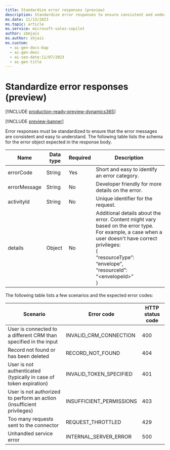 ```yaml
---
title: Standardize error responses (preview)
description: Standardize error responses to ensure consistent and understandable messages.
ms.date: 11/13/2023
ms.topic: article
ms.service: microsoft-sales-copilot
author: sbmjais
ms.author: shjais
ms.custom:
  - ai-gen-docs-bap
  - ai-gen-desc
  - ai-seo-date:11/07/2023
  - ai-gen-title
---
```


# Standardize error responses (preview)

[!INCLUDE [production-ready-preview-dynamics365](includes/production-ready-preview-dynamics365.md)]

[!INCLUDE [preview-banner](includes/preview-banner.md)]

Error responses must be standardized to ensure that the error messages are consistent and easy to understand. The following table lists the schema for the error object expected in the response body.

|Name|Data type|Required|Description|
|----|---------|--------|-----------|
|errorCode|String|Yes|Short and easy to identify an error category.|
|errorMessage|String|No|Developer friendly for more details on the error.|
|activityId|String|No|Unique identifier for the request.|
|details|Object|No|Additional details about the error. Content might vary based on the error type.<br>For example, a case when a user doesn't have correct privileges: <br>{<br>“resourceType”: “envelope”,<br>“resourceId”: “&lt;envelopeId&gt;”<br>}|

The following table lists a few scenarios and the expected error codes:

|Scenario|Error code|HTTP status code|
|--------|----------|----------------|
|User is connected to a different CRM than specified in the input|INVALID_CRM_CONNECTION|400|
|Record not found or has been deleted|RECORD_NOT_FOUND|404|
|User is not authenticated (typically in case of token expiration)|INVALID_TOKEN_SPECIFIED|401|
|User is not authorized to perform an action (insufficient privileges)|INSUFFICIENT_PERMISSIONS|403|
|Too many requests sent to the connector|REQUEST_THROTTLED|429|
|Unhandled service error|INTERNAL_SERVER_ERROR|500|